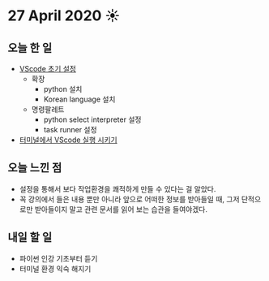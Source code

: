# 27 April 2020 ☀️

## 오늘 한 일
  - [VScode 초기 설정](../python/setting.md)
    - 확장
      - python 설치
      - Korean language 설치
    - 명령팔레트
      - python select interpreter 설정
      - task runner 설정
  - [터미널에서 VScode 실행 시키기](../etc/openvscode.md)


## 오늘 느낀 점
  - 설정을 통해서 보다 작업환경을 쾌적하게 만들 수 있다는 걸 알았다.
  - 꼭 강의에서 들은 내용 뿐만 아니라 앞으로 어떠한 정보를 받아들일 때, 그저 단적으로만 받아들이지 말고 관련 문서를 읽어 보는 습관을 들여야겠다.

## 내일 할 일
  - 파이썬 인강 기초부터 듣기
  - 터미널 환경 익숙 해지기